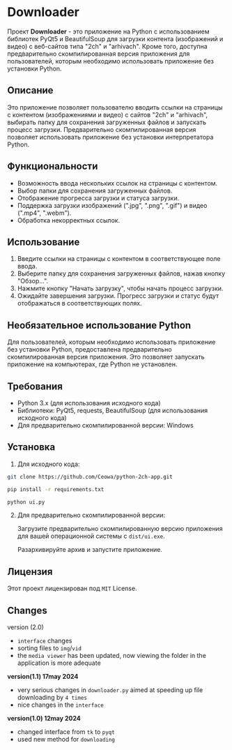 # Downloader

Проект **Downloader** - это приложение на Python с использованием библиотек PyQt5 и BeautifulSoup для загрузки контента (изображений и видео) с веб-сайтов типа "2ch" и "arhivach". Кроме того, доступна предварительно скомпилированная версия приложения для пользователей, которым необходимо использовать приложение без установки Python.

## Описание

Это приложение позволяет пользователю вводить ссылки на страницы с контентом (изображениями и видео) с сайтов "2ch" и "arhivach", выбирать папку для сохранения загруженных файлов и запускать процесс загрузки. Предварительно скомпилированная версия позволяет использовать приложение без установки интерпретатора Python.

## Функциональности

- Возможность ввода нескольких ссылок на страницы с контентом.
- Выбор папки для сохранения загруженных файлов.
- Отображение прогресса загрузки и статуса загрузки.
- Поддержка загрузки изображений (".jpg", ".png", ".gif") и видео (".mp4", ".webm").
- Обработка некорректных ссылок.

## Использование

1. Введите ссылки на страницы с контентом в соответствующее поле ввода.
2. Выберите папку для сохранения загруженных файлов, нажав кнопку "Обзор...".
3. Нажмите кнопку "Начать загрузку", чтобы начать процесс загрузки.
4. Ожидайте завершения загрузки. Прогресс загрузки и статус будут отображаться в соответствующих полях.

## Необязательное использование Python

Для пользователей, которым необходимо использовать приложение без установки Python, предоставлена предварительно скомпилированная версия приложения. Это позволяет запускать приложение на компьютерах, где Python не установлен.

## Требования

- Python 3.x (для использования исходного кода)
- Библиотеки: PyQt5, requests, BeautifulSoup (для использования исходного кода)
- Для предварительно скомпилированной версии: Windows

## Установка

1. Для исходного кода:

```bash
git clone https://github.com/Ceowa/python-2ch-app.git
```
```bash
pip install -r requirements.txt
```
```bash
python ui.py
```



2. Для предварительно скомпилированной версии:

    Загрузите предварительно скомпилированную версию приложения для вашей операционной системы с `dist/ui.exe`.
    
    Разархивируйте архив и запустите приложение.



## Лицензия

Этот проект лицензирован под `MIT` License.

## Changes
version (2.0)
- `interface` changes
- sorting files to `img`/`vid`
- the `media viewer` has been updated, now viewing the folder in the application is more adequate

**version(1.1) 17may 2024**
* very serious changes in `downloader.py` aimed at speeding up file downloading by `4 times`
* nice changes in the `interface`

**version(1.0) 12may 2024**
* changed interface from ``tk`` to ``pyqt``
* used new method for ``downloading``


